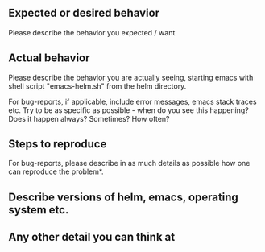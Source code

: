 ## Expected or desired behavior

Please describe the behavior you expected / want

## Actual behavior

Please describe the behavior you are actually seeing,
starting emacs with shell script "emacs-helm.sh" from the helm directory.

For bug-reports, if applicable, include error messages, emacs stack
traces etc. Try to be as specific as possible - when do you see this
happening? Does it happen always?  Sometimes? How often?

## Steps to reproduce

For bug-reports, please describe in as much details as possible how
one can reproduce the problem*.

## Describe versions of helm, emacs, operating system etc.

## Any other detail you can think at
